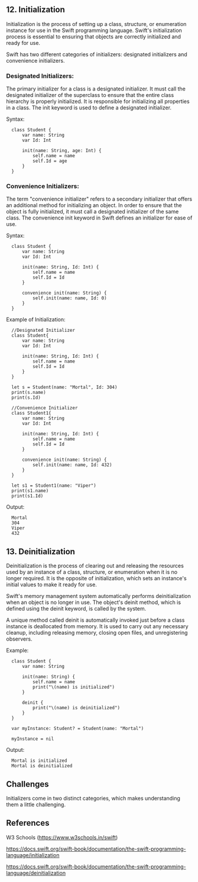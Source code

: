 ## 12. Initialization  

Initialization is the process of setting up a class, structure, or enumeration instance for use in the Swift programming language. Swift's initialization process is essential to ensuring that objects are correctly initialized and ready for use.  

Swift has two different categories of initializers: designated initializers and convenience initializers.  

### Designated Initializers:  

The primary initializer for a class is a designated initializer. It must call the designated initializer of the superclass to ensure that the entire class hierarchy is properly initialized. It is responsible for initializing all properties in a class. The init keyword is used to define a designated initializer.  

Syntax:  

      class Student {  
          var name: String  
          var Id: Int  

          init(name: String, age: Int) {  
              self.name = name  
              self.Id = age  
          }  
      }  

### Convenience Initializers:  

The term "convenience initializer" refers to a secondary initializer that offers an additional method for initializing an object. In order to ensure that the object is fully initialized, it must call a designated initializer of the same class. The convenience init keyword in Swift defines an initializer for ease of use.  

Syntax:  

      class Student {  
          var name: String  
          var Id: Int  

          init(name: String, Id: Int) {  
              self.name = name  
              self.Id = Id  
          }  

          convenience init(name: String) {  
              self.init(name: name, Id: 0)  
          }  
      }  

Example of Initialization:  

      //Designated Initializer  
      class Student{  
          var name: String  
          var Id: Int  

          init(name: String, Id: Int) {  
              self.name = name  
              self.Id = Id  
          }  
      }  

      let s = Student(name: "Mortal", Id: 304)  
      print(s.name)   
      print(s.Id)  

      //Convenience Initializer  
      class Student1{  
          var name: String  
          var Id: Int  

          init(name: String, Id: Int) {  
              self.name = name  
              self.Id = Id  
          }  

          convenience init(name: String) {  
              self.init(name: name, Id: 432)  
          }  
      }  

      let s1 = Student1(name: "Viper")  
      print(s1.name)  
      print(s1.Id)  

Output:  

      Mortal  
      304  
      Viper  
      432  

## 13. Deinitialization  

Deinitialization is the process of clearing out and releasing the resources used by an instance of a class, structure, or enumeration when it is no longer required. It is the opposite of initialization, which sets an instance's initial values to make it ready for use.  

Swift's memory management system automatically performs deinitialization when an object is no longer in use. The object's deinit method, which is defined using the deinit keyword, is called by the system.  

A unique method called deinit is automatically invoked just before a class instance is deallocated from memory. It is used to carry out any necessary cleanup, including releasing memory, closing open files, and unregistering observers.  

Example:  

      class Student {  
          var name: String  

          init(name: String) {  
              self.name = name  
              print("\(name) is initialized")  
          }  

          deinit {  
              print("\(name) is deinitialized")  
          }  
      }  

      var myInstance: Student? = Student(name: "Mortal")  

      myInstance = nil  

Output:  

      Mortal is initialized  
      Mortal is deinitialized  

## Challenges  

Initializers come in two distinct categories, which makes understanding them a little challenging.  

## References  

W3 Schools (https://www.w3schools.in/swift)  

https://docs.swift.org/swift-book/documentation/the-swift-programming-language/initialization  

https://docs.swift.org/swift-book/documentation/the-swift-programming-language/deinitialization  
